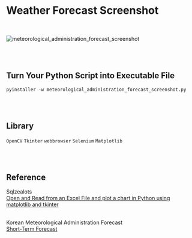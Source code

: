 # Weather Forecast Screenshot

<br>

![meteorological_administration_forecast_screenshot](https://github.com/minseok0809/meteorological_administration_forecast_screenshot/assets/97289420/9551e4a7-5fbb-4801-b690-2272448fb6c3)


<br><br>

## Turn Your Python Script into Executable File
```
pyinstaller -w meteorological_administration_forecast_screenshot.py
```

<br><br>

## Library
`OpenCV` `Tkinter` `webbrowser` `Selenium` `Matplotlib` 

<br><br>

## Reference
Sqlzealots
<br>[Open and Read from an Excel File and plot a chart in Python using matplotlib and tkinter](https://sqlzealots.com/2020/10/26/open-and-read-from-an-excel-file-and-plot-a-chart-in-python-using-matplotlib-and-tkinter/)

<br>Korean Meteorological Administration Forecast
<br>[Short-Term Forecast](https://www.weather.go.kr/w/weather/forecast/short-term.do)
<br><br>
